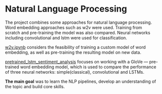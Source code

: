 # Natural Language Processing
The project combines some approaches for natural language processing. Word embedding approaches such as w2v were used. Training from scratch and pre-training the model was also compared. Neural networks including convolutional and lstm were used for classification.

[w2v.ipynb](w2v.ipynb) considers the feasibility of training a custom model of word embedding, as well as pre-training the resulting model on new data.

[pretrained_lstm_sentiment_analysis](pretrained_lstm_sentiment_analysis.ipynb) focuses on working with a GloVe — pre-trained word embedding model, which is used to compare the performance of three neural networks: simple(classical), convolutional and LSTMs.

**The main goal** was to learn the NLP pipelines, develop an understanding of the topic and build core skills.
